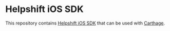 # Helpshift iOS SDK

This repository contains [Helpshift iOS SDK](https://developers.helpshift.com) that can be used with [Carthage](https://github.com/Carthage/Carthage).